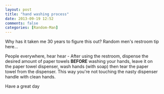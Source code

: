 ```yaml
---
layout: post
title: "hand washing process"
date: 2013-09-19 12:52
comments: false
categories: [Random-Man]
---
```

Why has it taken me 30 years to figure this out?  Random men's restroom tip here...

People everywhere, hear hear - After using the restroom, dispense the desired amount of paper towels **BEFORE** washing your hands, leave it on the paper towel dispenser, wash hands (with soap) then tear the paper towel from the dispenser.  This way you're not touching the nasty dispenser handle with clean hands.

Have a great day